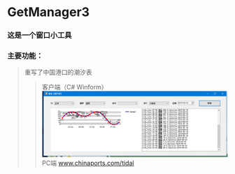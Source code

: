 # GetManager3
### 这是一个窗口小工具
### 主要功能：
> 重写了中国港口的潮汐表
>> 客户端（C# Winform）
![image](https://github.com/zc282840325/GetManager3/blob/master/image/1.png)
>> PC端
www.chinaports.com/tidal
